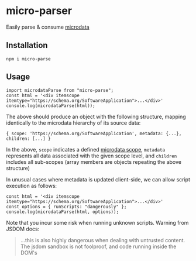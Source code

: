 # micro-parser

Easily parse & consume [microdata](https://developer.mozilla.org/en-US/docs/Web/HTML/Microdata)

## Installation

`npm i micro-parse`

## Usage

```
import microdataParse from "micro-parse";
const html = '<div itemscope itemtype="https://schema.org/SoftwareApplication">...</div>'
console.log(microdataParse(html));
```

The above should produce an object with the following structure, mapping identically to the microdata hierarchy of its source data:
```
{ scope: 'https://schema.org/SoftwareApplication', metadata: {...}, children: [...] }
```

In the above, `scope` indicates a defined [microdata scope](https://schema.org/docs/gs.html#microdata_itemscope_itemtype), `metadata` represents all data associated with the given scope level, and `children` includes all sub-scopes (array members are objects repeating the above structure)

In unusual cases where metadata is updated client-side, we can allow script execution as follows:
```
const html = '<div itemscope itemtype="https://schema.org/SoftwareApplication">...</div>'
const options = { runScripts: "dangerously" };
console.log(microdataParse(html, options));
```

Note that you incur some risk when running unknown scripts. Warning from JSDOM docs:
> ...this is also highly dangerous when dealing with untrusted content. The jsdom sandbox is not foolproof, and code running inside the DOM's <script>s can, if it tries hard enough, get access to the Node.js environment, and thus to your machine.

All options passed will be relayed to JSDOM – as such, all JSDOM-supported options are available. Absence of the second `options` argument will skip JSDOM altogether, often yielding performance gains north of 50%.

